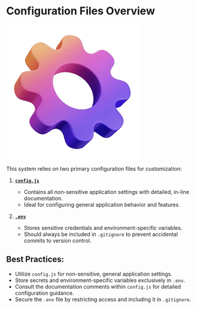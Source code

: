 # **Configuration Files Overview**

![settings](../images/settings.png)

This system relies on two primary configuration files for customization:  

1. **[`config.js`](https://github.com/miroslavpejic85/mirotalk/blob/master/app/src/config.template.js)**  
      - Contains all non-sensitive application settings with detailed, in-line documentation.  
      - Ideal for configuring general application behavior and features.  

2. **[`.env`](https://github.com/miroslavpejic85/mirotalk/blob/master/.env.template)**  
      - Stores sensitive credentials and environment-specific variables.  
      - Should always be included in `.gitignore` to prevent accidental commits to version control.  

## **Best Practices:**  
- Utilize `config.js` for non-sensitive, general application settings.  
- Store secrets and environment-specific variables exclusively in `.env`.  
- Consult the documentation comments within `config.js` for detailed configuration guidance.  
- Secure the `.env` file by restricting access and including it in `.gitignore`.